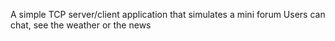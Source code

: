 A simple TCP server/client application that simulates a mini forum
Users can chat, see the weather or the news
